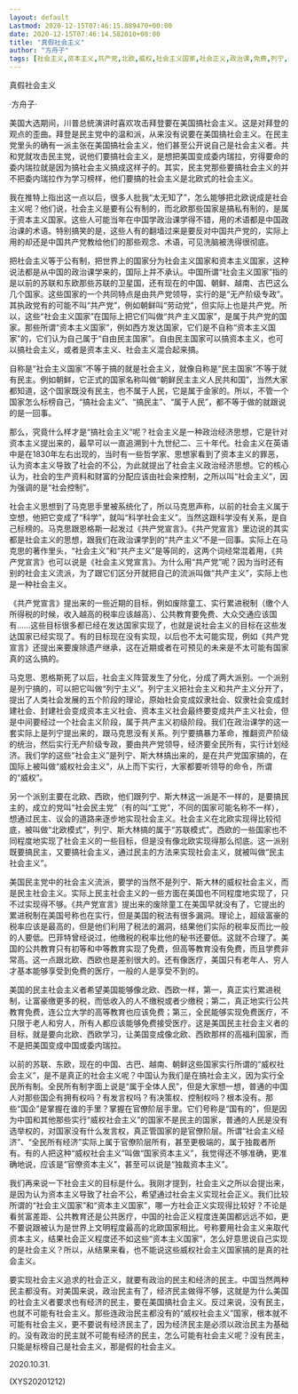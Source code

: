 ```yaml
---
layout: default
Lastmod: 2020-12-15T07:46:15.889470+00:00
date: 2020-12-15T07:46:14.582010+00:00
title: "真假社会主义"
author: "方舟子"
tags: [社会主义,资本主义,共产党,北欧,威权,社会主义国家,社会正义,政治课,免费,列宁,新语丝]
---
```


真假社会主义

·方舟子·

美国大选期间，川普总统演讲时喜欢攻击拜登要在美国搞社会主义。这是对拜登的观点的歪曲。拜登是民主党中的温和派，从来没有说要在美国搞社会主义。在民主党里头的确有一派主张在美国搞社会主义，他们甚至公开说自己是社会主义者。共和党就攻击民主党，说他们要搞社会主义，是想把美国变成委内瑞拉，穷得要命的委内瑞拉就是因为搞社会主义搞成这样子的。其实，民主党那些要搞社会主义的并不把委内瑞拉作为学习榜样，他们要搞的社会主义是北欧式的社会主义。

我在推特上指出这一点以后，很多人批我“太无知了”，怎么能够把北欧说成是社会主义呢？他们说，社会主义是要有公有制的，而北欧那些国家是搞私有制的，是属于资本主义国家。这些人可能当年在中国学政治课学得不错，用的术语都是中国政治课的术语。特别搞笑的是，这些人有的翻墙过来是要反对中国共产党的，实际上用的却还是中国共产党教给他们的那些观念、术语，可见洗脑被洗得很彻底。

把社会主义等于公有制，把世界上的国家分为社会主义国家和资本主义国家，这种说法都是从中国的政治课学来的，国际上并不承认。中国所谓“社会主义国家”指的是以前的苏联和东欧那些苏联的卫星国，还有现在的中国、朝鲜、越南、古巴这么几个国家。这些国家的一个共同特点是由共产党领导，实行的是“无产阶级专政”。其执政党有的可能不叫“共产党”，例如朝鲜叫“劳动党”，但实际上也是共产党。所以，这些“社会主义国家”在国际上把它们叫做“共产主义国家”，是属于共产党的国家。那些所谓“资本主义国家”，例如西方发达国家，它们是不自称“资本主义国家”的，它们认为自己属于“自由民主国家”。自由民主国家可以搞资本主义，也可以搞社会主义，或者是资本主义、社会主义混合起来搞。

自称是“社会主义国家”不等于搞的就是社会主义，就像自称是“民主国家”不等于就有民主。例如朝鲜，它正式的国家名称叫做“朝鲜民主主义人民共和国”，当然大家都知道，这个国家既没有民主，也不属于人民，它是属于金家的。所以，不管一个国家怎么标榜自己，“搞社会主义”、“搞民主”、“属于人民”，都不等于做的就跟说的是一回事。

那么，究竟什么样才是“搞社会主义”呢？社会主义是一种政治经济思想，它是针对资本主义提出来的，最早可以一直追溯到十九世纪二、三十年代。社会主义在英语中是在1830年左右出现的，当时有一些哲学家、思想家看到了资本主义的罪恶，认为资本主义导致了社会的不公，为此就提出了社会主义政治经济思想。它的核心认为，社会的生产资料和财富的分配应该由社会来控制，之所以叫“社会主义”，因为强调的是“社会控制”。

社会主义思想到了马克思手里被系统化了，所以马克思声称，以前的社会主义属于空想，他把它变成了“科学”，就叫“科学社会主义”。当然这跟科学没有关系，是自己标榜的。马克思跟恩格斯一起发过《共产党宣言》。《共产党宣言》里边说的其实都是社会主义的思想，跟我们在政治课学到的“共产主义”不是一回事。实际上在马克思的著作里头，“社会主义”和“共产主义”是等同的，这两个词经常混着用，《共产党宣言》也可以说是《社会主义党宣言》。为什么用“共产党”呢？因为当时还有别的社会主义流派，为了跟它们区分开就把自己的流派叫做“共产主义”，实际上也是一种社会主义。

《共产党宣言》提出来的一些近期的目标，例如废除童工、实行累进税制（缴个人所得税的时候，收入越高的税率应该越高）、公共教育要免费、大众交通应该国有……这些目标很多都已经在发达国家实现了，也就是说社会主义的目标在这些发达国家已经实现了。有的目标现在没有实现，以后也不太可能实现，例如《共产党宣言》还提出来要废除遗产继承，这在近期或者在可预见的未来是不太可能有国家真的这么搞的。

马克思、恩格斯死了以后，社会主义阵营发生了分化，分成了两大派别。一个派别是列宁搞的，可以把它叫做“列宁主义”。列宁主义把社会主义和共产主义分开了，提出了人类社会发展的五个阶段的理论，原始社会变成奴隶社会、奴隶社会变成封建社会、封建社会变成资本主义社会、资本主义社会最终要变成共产主义社会，但是中间要经过一个社会主义阶段，属于共产主义初级阶段。我们在政治课学的这一套实际上是列宁提出来的，跟马克思没有关系。列宁要搞暴力革命，推翻资产阶级的统治，然后实行无产阶级专政，要由共产党领导，经济要全民所有，实行计划经济。我们学的这些“社会主义”是列宁、斯大林搞出来的，是在共产党国家搞的，在国际上被叫做“威权社会主义”，从上而下实行，大家都要听领导的命令，所谓的“威权”。

另一个派别主要在北欧、西欧，他们跟列宁、斯大林这一派是不一样的，是要搞民主的，成立的党叫“社会民主党”（有的叫“工党”，不同的国家可能名称不一样），想通过民主、议会的道路来逐步地实现社会主义。社会主义在北欧实现得比较彻底，被叫做“北欧模式”，列宁、斯大林搞的属于“苏联模式”。西欧的一些国家也不同程度地实现了社会主义的一些目标，但是没有像北欧实现得那么彻底。这一派别既要搞民主，又要搞社会主义，通过民主的方法来实现社会主义，就被叫做“民主社会主义”。

美国民主党中的社会主义流派，要学的当然不是列宁、斯大林的威权社会主义，而是民主社会主义。实际上民主社会主义的一些方面在美国也不同程度地实现了，只不过实现得不够。《共产党宣言》提出来的废除童工在美国早就没有了，它提出的累进税制在美国号称也在实行，但是美国的税法有很多漏洞。理论上，超级富豪的税率应该是最高的，但是他们利用了税法的漏洞，结果他们实际的税率反而比一般的人要低。巴菲特曾经说过，他缴税的税率比他的秘书还要低。这就不合理了。美国的公共教育只有初等和中等教育实现了免费，但高等教育没有免费，而且学费非常高。这一点跟北欧、西欧也是差别很大的。还有像医疗，美国只有老年人、穷人才基本能够享受到免费的医疗，一般的人是享受不到的。

美国的民主社会主义者希望美国能够像北欧、西欧一样，第一，真正实行累进税制，让富豪缴更多的税，而低收入的人不缴税或者少缴税；第二，真正地实行公共教育免费，连公立大学的高等教育也应该免费；第三，全民能够实现免费医疗，不只限于老人和穷人，所有人都应该能够免费接受医疗。这是美国民主社会主义者的目标，就是要向北欧、西欧学习，让美国变成像北欧、西欧那样的高福利国家，而不是把美国变成中国或委内瑞拉。

以前的苏联、东欧，现在的中国、古巴、越南、朝鲜这些国家实行所谓的“威权社会主义”，是不是真正的社会主义呢？中国认为我们是在搞社会主义，因为实行全民所有制。全民所有制字面上说是“属于全体人民”，但是大家想一想，普通的中国人对那些国企有拥有权吗？有发言权吗？有决策权、控制权吗？根本没有。那些“国企”是掌握在谁的手里？掌握在官僚阶层手里。它们号称是“国有的”，但是因为中国和其他那些实行“威权社会主义”的国家不是民主的国家，普通的人民是没有选举权的，对国家没有什么发言权，真正管国家的是官僚阶层。所谓“社会主义经济”、“全民所有经济”实际上属于官僚阶层所有，甚至更极端的，属于独裁者所有。有的人把这种“威权社会主义”叫做“国家资本主义”，我觉得还不够准确，更准确地说，应该是“官僚资本主义”，甚至可以说是“独裁资本主义”。

我们再来说一下社会主义的目标是什么。我刚才提到，社会主义之所以会提出来，是因为认为资本主义导致了社会不公，希望通过社会主义实现社会正义。我们比较所谓的“社会主义国家”和“资本主义国家”，哪一方社会正义实现得比较好？不论是看贫富差距、公共教育还是公共医疗，中国的社会正义程度连美国都远远不如，更不要说跟被认为是世界上文明程度最高的北欧国家相比。号称要用社会主义来取代资本主义，结果社会正义程度还不如这些“资本主义国家”，怎么好意思说自己实现的是社会主义？所以，从结果来看，也不能说这些威权社会主义国家搞的是真的社会主义。

要实现社会主义追求的社会正义，就要有政治的民主和经济的民主。中国当然两种民主都没有。对美国来说，政治民主有了，经济民主做得不够，这就是为什么美国的社会主义者要求也有经济的民主，要在美国搞社会主义。反过来说，没有民主，也就不可能有社会主义。那些连政治民主都没有的“威权社会主义”国家，根本就不可能有社会主义，更不要说有经济民主了，因为经济民主是必须以政治民主为基础的。没有政治的民主就不可能有经济的民主，怎么可能有社会主义呢？没有民主，只能是标榜自己是社会主义，那是假的社会主义。

2020.10.31.

(XYS20201212)

